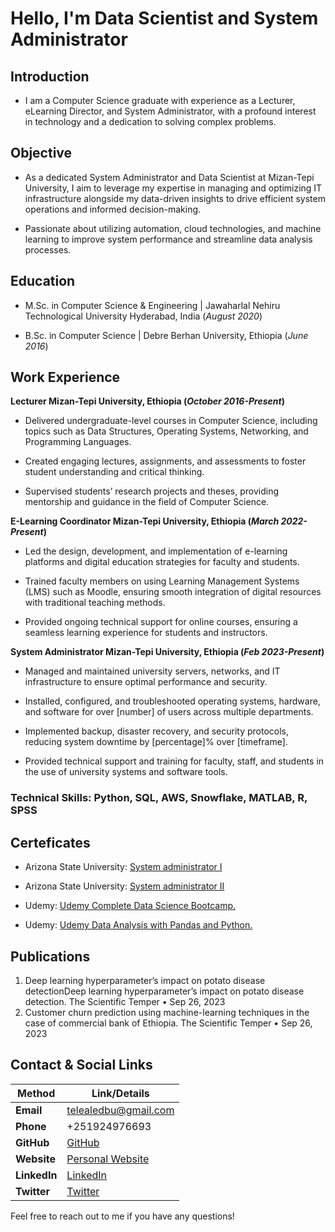 # Hello, I'm Data Scientist and System Administrator                                                                   

## Introduction
- I am a Computer Science graduate with experience as a Lecturer, eLearning Director, and System Administrator, with a profound interest in technology and a dedication to solving complex problems.
  
## Objective
- As a dedicated System Administrator and Data Scientist at Mizan-Tepi University, I aim to leverage my expertise in managing and optimizing IT infrastructure alongside my data-driven insights to drive efficient system operations and informed decision-making. 

- Passionate about utilizing automation, cloud technologies, and machine learning to improve system performance and streamline data analysis processes.

## Education
- M.Sc. in Computer Science & Engineering	| Jawaharlal Nehiru Technological University Hyderabad, India (_August 2020_)
            		
- B.Sc. in Computer Science                     | Debre Berhan University, Ethiopia (_June 2016_)

## Work Experience
**Lecturer Mizan-Tepi University, Ethiopia (_October 2016-Present_)**
- Delivered undergraduate-level courses in Computer Science, including topics such as Data Structures, Operating Systems, Networking, and Programming Languages.

- Created engaging lectures, assignments, and assessments to foster student understanding and critical thinking.

- Supervised students’ research projects and theses, providing mentorship and guidance in the field of Computer Science.

**E-Learning Coordinator Mizan-Tepi University, Ethiopia (_March 2022-Present_)**
- Led the design, development, and implementation of e-learning platforms and digital education strategies for faculty and students.

- Trained faculty members on using Learning Management Systems (LMS) such as Moodle, ensuring smooth integration of digital resources with traditional teaching methods.

- Provided ongoing technical support for online courses, ensuring a seamless learning experience for students and instructors.

**System Administrator Mizan-Tepi University, Ethiopia (_Feb 2023-Present_)**
- Managed and maintained university servers, networks, and IT infrastructure to ensure optimal performance and security.

- Installed, configured, and troubleshooted operating systems, hardware, and software for over [number] of users across multiple departments.

- Implemented backup, disaster recovery, and security protocols, reducing system downtime by [percentage]% over [timeframe].

- Provided technical support and training for faculty, staff, and students in the use of university systems and software tools.

### Technical Skills: Python, SQL, AWS, Snowflake, MATLAB, R, SPSS

## Certeficates
- Arizona State University: [System administrator I](https://lms.courses.ethernet.edu.et/certificates/86928f7accef45aaa2d510cd3656e187)
  
- Arizona State University: [System administrator II](https://lms.courses.ethernet.edu.et/certificates/d147e5adfe9d483faa148a98a52ec2e5)
  
- Udemy: [Udemy Complete Data Science Bootcamp.](https://www.ude.my/UC-edc02607-89da-4056-b247-46e31c46c711)

- Udemy: [Udemy Data Analysis with Pandas and Python.](https://www.ude.my/UC-ef9eb147-35e2-413d-bb75-485dc2790189)

## Publications

1. Deep learning hyperparameter’s impact on potato disease detectionDeep learning hyperparameter’s impact on potato disease detection. The Scientific Temper • Sep 26, 2023
2. Customer churn prediction using machine-learning techniques in the case of commercial bank of Ethiopia. The Scientific Temper • Sep 26, 2023
   
## Contact & Social Links

| **Method**       | **Link/Details**                                      |
|------------------|-------------------------------------------------------|
| **Email**        | [telealedbu@gmail.com](mailto:telealedbu@gmail.com)    |
| **Phone**        | +251924976693                                       |
| **GitHub**       | [GitHub](https://github.com/teleale123)             |
| **Website**      | [Personal Website](https://temesgenabera.com)           |
| **LinkedIn**     | [LinkedIn](https://linkedin.com/in/temesgenabera)      |
| **Twitter**      | [Twitter](https://twitter.com/temesgenabera)           |

Feel free to reach out to me if you have any questions!



